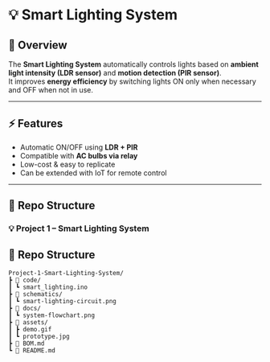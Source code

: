 # 💡 Smart Lighting System

## 📌 Overview
The **Smart Lighting System** automatically controls lights based on **ambient light intensity (LDR sensor)** and **motion detection (PIR sensor)**.  
It improves **energy efficiency** by switching lights ON only when necessary and OFF when not in use.  

---

## ⚡ Features
- Automatic ON/OFF using **LDR + PIR**  
- Compatible with **AC bulbs via relay**  
- Low-cost & easy to replicate  
- Can be extended with IoT for remote control  

---

## 📂 Repo Structure

### 💡 Project 1 – Smart Lighting System
## 📂 Repo Structure

```text
Project-1-Smart-Lighting-System/
┣ 📂 code/
┃ ┗ smart_lighting.ino
┣ 📂 schematics/
┃ ┗ smart-lighting-circuit.png
┣ 📂 docs/
┃ ┗ system-flowchart.png
┣ 📂 assets/
┃ ┣ demo.gif
┃ ┗ prototype.jpg
┣ 📜 BOM.md
┗ 📜 README.md



